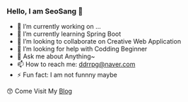 ### Hello, I am SeoSang  👋


- 🔭 I’m currently working on ...
- 🌱 I’m currently learning Spring Boot
- 👯 I’m looking to collaborate on Creative Web Application
- 🤔 I’m looking for help with Codding Beginner
- 💬 Ask me about Anything~
- 📫 How to reach me: ddrrpg@naver.com
- ⚡ Fun fact: I am not funnny maybe

😙 Come Visit My [Blog](programming119.tistory.com)

